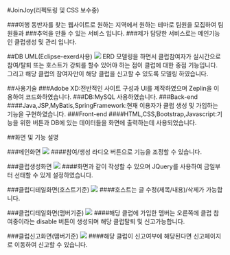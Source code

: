 #JoinJoy(리펙토링 및 CSS 보수중)

###여행 동반자를 찾는 웹사이트로 원하는 지역에서 원하는 테마로 팀원을 모집하여 팀원들과
###추억을 만들 수 있는 서비스 입니다.
###제가 담당한 서비스로는 메인기능인 클럽생성 및 관리 입니다.

##DB UML(Eclipse-exerd사용)
<img src="/Users/osk2090/Desktop/팀프로젝트.png">
ERD 모델링을 하면서 클럽참여자가 실시간으로 참여/탈퇴 또는 호스트가 강퇴를 할수 있어야 하는 점이 클럽에 대한 중점 기능입니다.
그리고 해당 클럽의 참여자만이 해당 클럽을 신고할 수 있도록 모델링 하였습니다.

##사용기술
###Adobe XD:전반적인 사이트 구성과 UI를 제작하였으며 Zeplin을 이용하여 코드화하였습니다.
###DB:MySQL 사용하였습니다.
###Back-end
####Java,JSP,MyBatis,SpringFramework:현재 이용자가 클럽 생성 및 가입하는 기능을 구현하였습니다.
###Front-end
####HTML,CSS,Bootstrap,Javascript:기능을 위한 버튼과 DB에 있는 데이터들을 화면에 출력하는데 사용되었습니다.

##화면 및 기능 설명

###메인화면
<img src="/Users/osk2090/Desktop/메인.JPG">
####참여/생성 라디오 버튼으로 기능을 조정할 수 있습니다.

###클럽생성화면
<img src="/Users/osk2090/Desktop/생성.JPG">
####화면과 같이 작성할 수 있으며 JQuery를 사용하여 금일부터 선태할 수 있게 설정하였습니다.

###클럽디테일화면(호스트기준)
<img src="/Users/osk2090/Desktop/디테일.JPG">
####호스트는 글 수정(제목/내용)/삭제가 가능합니다.

###클럽디테일화면(맴버기준)
<img src="/Users/osk2090/Desktop/디테일2.jpeg">
####해당 클럽에 가입한 멤버는 오른쪽에 클럽 참여중이라는 disable 버튼이 생성되며 해당 클럽탈퇴 및 신고가능합니다.

###클럽신고화면(맴버기준)
<img src="/Users/osk2090/Desktop/신고.jpeg">
####해당 클럽이 신고여부에 해당된다면 신고페이지로 이동하여 신고할 수 있습니다.